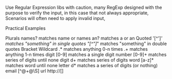 Use Regular Expression libs with caution, 
many RegExp designed with the purpose to verify the input, 
in this case that not always appropriate,
Scenarios will often need to apply invalid input,

Practical Examples

Plurals     names?		matches name or names
			an?     	matches a or an
Quoted      '[^']*' 	matches "something" in single quotes
            "[^"]*"		matches "something" in double quotes
Bracket
Wildcard    .*      	matches anything 0-n times
            .+			matches anything 1-n times
digit       [0-9]		matches a single digit
number      [0-9]+		matches series of digits until none digit
            d+      	matches series of digits
word        [a-z]*		matches word until none letter
            d*			matches a series of digits (or nothing)
email		[^@+@\S]
url			http://[]
